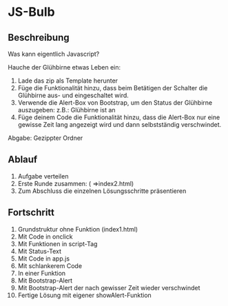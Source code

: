 # JS-Bulb

## Beschreibung
Was kann eigentlich Javascript?

Hauche der Glühbirne etwas Leben ein:

1) Lade das zip als Template herunter
2) Füge die Funktionalität hinzu, dass beim Betätigen der Schalter die Glühbirne aus- und eingeschaltet wird.
3) Verwende die Alert-Box von Bootstrap, um den Status der Glühbirne auszugeben: z.B.: Glühbirne ist an
4) Füge deinem Code die Funktionalität hinzu, dass die Alert-Box nur eine gewisse Zeit lang angezeigt wird und dann selbstständig verschwindet.


Abgabe: Gezippter Ordner


## Ablauf
1) Aufgabe verteilen
2) Erste Runde zusammen: ( =>index2.html)
3) Zum Abschluss die einzelnen Lösungsschritte präsentieren

## Fortschritt

1) Grundstruktur ohne Funktion (index1.html)
2) Mit Code in onclick
3) Mit Funktionen in script-Tag
4) Mit Status-Text
5) Mit Code in app.js
6) Mit schlankerem Code
7) In einer Funktion
8) Mit Bootstrap-Alert
9) Mit Bootstrap-Alert der nach gewisser Zeit wieder verschwindet
10) Fertige Lösung mit eigener showAlert-Funktion